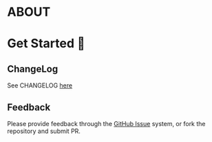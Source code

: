 # ABOUT

# Get Started 🚀

## ChangeLog
See CHANGELOG [here](CHANGELOG.md)

## Feedback
Please provide feedback through the [GitHub Issue](https://github.com/pashkatrick/vscode-grpc-client/issues) system, or fork the repository and submit PR.

